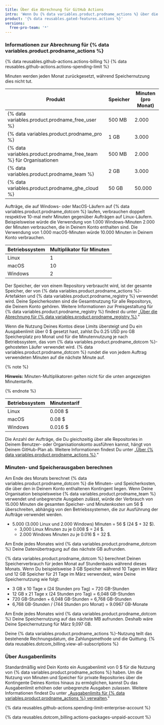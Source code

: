 ```yaml
---
title: Über die Abrechnung für GitHub Actions
intro: 'Wenn Du {% data variables.product.prodname_actions %} über die in Deinem Konto definierten Kontingente für Speicher oder Minuten verwenden möchtest, wird Dir die zusätzliche Nutzung in Rechnung gestellt.'
product: '{% data reusables.gated-features.actions %}'
versions:
  free-pro-team: '*'
---
```


### Informationen zur Abrechnung für {% data variables.product.prodname_actions %}

{% data reusables.github-actions.actions-billing %} {% data reusables.github-actions.actions-spending-limit %}

Minuten werden jeden Monat zurückgesetzt, während Speichernutzung dies nicht tut.

| Produkt                                                                   | Speicher | Minuten (pro Monat) |
| ------------------------------------------------------------------------- | -------- | ------------------- |
| {% data variables.product.prodname_free_user %}                    | 500 MB   | 2.000               |
| {% data variables.product.prodname_pro %}                            | 1 GB     | 3.000               |
| {% data variables.product.prodname_free_team %} für Organisationen | 500 MB   | 2.000               |
| {% data variables.product.prodname_team %}                           | 2 GB     | 3.000               |
| {% data variables.product.prodname_ghe_cloud %}                    | 50 GB    | 50.000              |

Aufträge, die auf Windows- oder MacOS-Läufern auf {% data variables.product.prodname_dotcom %} laufen, verbrauchen doppelt respektive 10-mal mehr Minuten gegenüber Aufträgen auf Linux-Läufern. Beispielsweise würde die Verwendung von 1.000 Windows-Minuten 2.000 der Minuten verbrauchen, die in Deinem Konto enthalten sind. Die Verwendung von 1.000 macOS-Minuten würde 10.000 Minuten in Deinem Konto verbrauchen.

| Betriebssystem | Multiplikator für Minuten |
| -------------- | ------------------------- |
| Linux          | 1                         |
| macOS          | 10                        |
| Windows        | 2                         |

Der Speicher, der von einem Repository verbraucht wird, ist der gesamte Speicher, der von {% data variables.product.prodname_actions %}-Artefakten und {% data variables.product.prodname_registry %} verwendet wird. Deine Speicherkosten sind die Gesamtnutzung für alle Repositorys, die Deinem Konto gehören. Weitere Informationen zur Preisgestaltung für {% data variables.product.prodname_registry %} findest du unter „[Über die Abrechnung für {% data variables.product.prodname_registry %}](/github/setting-up-and-managing-billing-and-payments-on-github/about-billing-for-github-packages)."

 Wenn die Nutzung Deines Kontos diese Limits übersteigt und Du ein Ausgabenlimit über 0 $ gesetzt hast, zahlst Du 0.25 USD pro GB Speicherplatz pro Monat und für die Minutennutzung je nach Betriebssystem, das vom {% data variables.product.prodname_dotcom %}-gehosteten Läufer verwendet wird. {% data variables.product.prodname_dotcom %} rundet die von jedem Auftrag verwendeten Minuten auf die nächste Minute auf.

{% note %}

**Hinweis:** Minuten-Multiplikatoren gelten nicht für die unten angezeigten Minutentarife.

{% endnote %}

| Betriebssystem | Minutentarif |
| -------------- | ------------ |
| Linux          | 0.008 $      |
| macOS          | 0.08 $       |
| Windows        | 0.016 $      |

Die Anzahl der Aufträge, die Du gleichzeitig über alle Repositories in Deinem Benutzer- oder Organisationskonto ausführen kannst, hängt von Deinem GitHub-Plan ab. Weitere Informationen findest Du unter „[Über {% data variables.product.prodname_actions %}](/actions/automating-your-workflow-with-github-actions/about-github-actions/#usage-limits)."

### Minuten- und Speicherausgaben berechnen

Am Ende des Monats berechnet {% data variables.product.prodname_dotcom %} die Minuten- und Speicherkosten, die über den in Deinem Konto enthaltenen Kontingent liegen. Wenn Deine Organisation beispielsweise {% data variables.product.prodname_team %} verwendet und unbegrenzte Ausgaben zulässt, würde der Verbrauch von 15.000 Minuten die gesamten Speicher- und Minutenkosten um 56 $ überschreiten, abhängig von den Betriebssystemen, die zur Ausführung der Aufträge verwendet werden.

- 5.000 (3.000 Linux und 2.000 Windows) Minuten = 56 $ (24 $ + 32 $).
  - 3,000 Linux Minuten zu je 0.008 $ = 24 $.
  - 2.000 Windows Minuten zu je 0.016 $ = 32 $.

Am Ende jedes Monates wird {% data variables.product.prodname_dotcom %} Deine Datenübertragung auf das nächste GB aufrunden.

{% data variables.product.prodname_dotcom %} berechnet Deinen Speicherverbrauch für jeden Monat auf Stundenbasis während dieses Monats. Wenn Du beispielsweise 3 GB Speicher während 10 Tagen im März und 12 GB Speicher für 21 Tage im März verwendest, wäre Deine Speichernutzung wie folgt:

- 3 GB x 10 Tage x (24 Stunden pro Tag) = 720 GB-Stunden
- 12 GB x 21 Tage x (24 Stunden pro Tag) = 6,048 GB-Stunden
- 720 GB-Stunden + 6,048 GB-Stunden = 6,768 GB-Stunden
- 6,768 GB-Stunden / (744 Stunden pro Monat) = 9.0967 GB-Monate

Am Ende jedes Monates wird {% data variables.product.prodname_dotcom %} Deine Speichernutzung auf das nächste MB aufrunden. Deshalb wäre Deine Speichernutzung für März 9,097 GB.

Deine {% data variables.product.prodname_actions %}-Nutzung teilt das bestehende Rechnungsdatum, die Zahlungsmethode und die Quittung. {% data reusables.dotcom_billing.view-all-subscriptions %}

### Über Ausgabenlimits

Standardmäßig wird Dein Konto ein Ausgabenlimit von 0 $ für die Nutzung von {% data variables.product.prodname_actions %} haben. Um die Nutzung von Minuten und Speicher für private Repositories über die Kontingente Deines Kontos hinaus zu ermöglichen, kannst Du das Ausgabenlimit erhöhen oder unbegrenzte Ausgaben zulassen. Weitere Informationen findest Du unter „[Ausgabenlimits für {% data variables.product.prodname_actions %} verwalten](/github/setting-up-and-managing-billing-and-payments-on-github/managing-your-spending-limit-for-github-actions)."

{% data reusables.github-actions.spending-limit-enterprise-account %}

{% data reusables.dotcom_billing.actions-packages-unpaid-account %}
